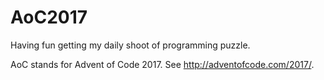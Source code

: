 # AoC2017

Having fun getting my daily shoot of programming puzzle.

AoC stands for Advent of Code 2017. See http://adventofcode.com/2017/.
